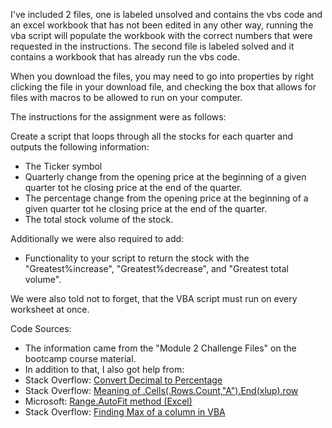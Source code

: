 I've included 2 files, one is labeled unsolved and contains the vbs code and an excel workbook that has not been edited in any other way, running the vba script will populate the workbook with the correct numbers that were requested in the instructions.
The second file is labeled solved and it contains a workbook that has already run the vbs code.

When you download the files, you may need to go into properties by right clicking the file in your download file, and checking the box that allows for files with macros to be allowed to run on your computer.

The instructions for the assignment were as follows:

Create a script that loops through all the stocks for each quarter and outputs the following information:

- The Ticker symbol
- Quarterly change from the opening price at the beginning of a given quarter tot he closing price at the end of the quarter.
- The percentage change from the opening price at the beginning of a given quarter tot he closing price at the end of the quarter.
- The total stock volume of the stock.

Additionally we were also required to add:
- Functionality to your script to return the stock with the "Greatest%increase", "Greatest%decrease", and "Greatest total volume".

We were also told not to forget, that the VBA script must run on every worksheet at once.

Code Sources:
- The information came from the "Module 2 Challenge Files" on the bootcamp course material.
- In addition to that, I also got help from:
- Stack Overflow: [Convert Decimal to Percentage](https://stackoverflow.com/questions/34433469/convert-decimal-to-percentage)
- Stack Overflow: [Meaning of .Cells(.Rows.Count,"A").End(xlup).row](https://stackoverflow.com/questions/27065840/meaning-of-cells-rows-count-a-endxlup-row)
- Microsoft: [Range.AutoFit method (Excel)](https://learn.microsoft.com/en-us/office/vba/api/excel.range.autofit)
- Stack Overflow: [Finding Max of a column in VBA](https://stackoverflow.com/questions/42633273/finding-max-of-a-column-in-vba)
